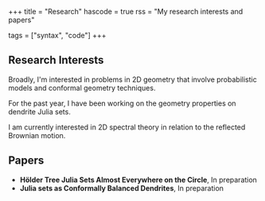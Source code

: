 +++
title = "Research"
hascode = true
rss = "My research interests and papers"

tags = ["syntax", "code"]
+++

## Research Interests
Broadly, I'm interested in problems in 2D geometry that involve probabilistic models and conformal geometry techniques. 

For the past year, I have been working on the geometry properties on dendrite Julia sets. 

I am currently interested in 2D spectral theory in relation to the reflected Brownian motion.

## Papers
* **Hölder Tree Julia Sets Almost Everywhere on the Circle**, In preparation
* **Julia sets as Conformally Balanced Dendrites**, In preparation
